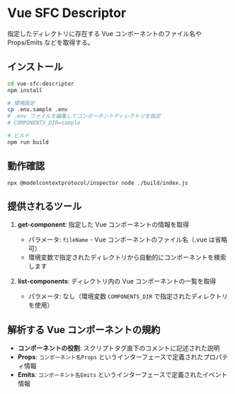 # Vue SFC Descriptor

指定したディレクトリに存在する Vue コンポーネントのファイル名や Props/Emits などを取得する。

## インストール

```bash
cd vue-sfc-descriptor
npm install

# 環境設定
cp .env.sample .env
# .env ファイルを編集してコンポーネントディレクトリを設定
# COMPONENTS_DIR=sample

# ビルド
npm run build
```

## 動作確認

```
npx @modelcontextprotocol/inspector node ./build/index.js
```

## 提供されるツール

1. **get-component**: 指定した Vue コンポーネントの情報を取得

   - パラメータ: `fileName` - Vue コンポーネントのファイル名（.vue は省略可）
   - 環境変数で指定されたディレクトリから自動的にコンポーネントを検索します

2. **list-components**: ディレクトリ内の Vue コンポーネントの一覧を取得
   - パラメータ: なし（環境変数 `COMPONENTS_DIR` で指定されたディレクトリを使用）

## 解析する Vue コンポーネントの規約

- **コンポーネントの役割**: スクリプトタグ直下のコメントに記述された説明
- **Props**: `コンポーネント名Props` というインターフェースで定義されたプロパティ情報
- **Emits**: `コンポーネント名Emits` というインターフェースで定義されたイベント情報
